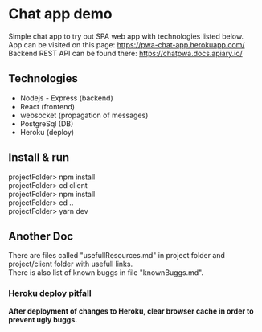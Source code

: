 # Chat app demo <br/>
Simple chat app to try out SPA web app with technologies listed below.<br/>
App can be visited on this page: https://pwa-chat-app.herokuapp.com/ <br/>
Backend REST API can be found there: https://chatpwa.docs.apiary.io/ <br/>

## Technologies <br/>
 - Nodejs - Express (backend)
 - React (frontend)
 - websocket (propagation of messages)
 - PostgreSql (DB)
 - Heroku (deploy)

## Install & run <br/>
projectFolder> npm install <br/>
projectFolder> cd client <br/>
projectFolder> npm install <br/>
projectFolder> cd .. <br/>
projectFolder> yarn dev <br/>

## Another Doc <br/>
There are files called "usefullResources.md" in project folder and project/client folder with usefull links. <br/>
There is also list of known buggs in file "knownBuggs.md".

### Heroku deploy pitfall <br/>
**After deployment of changes to Heroku, clear browser cache in order to prevent ugly buggs.**
